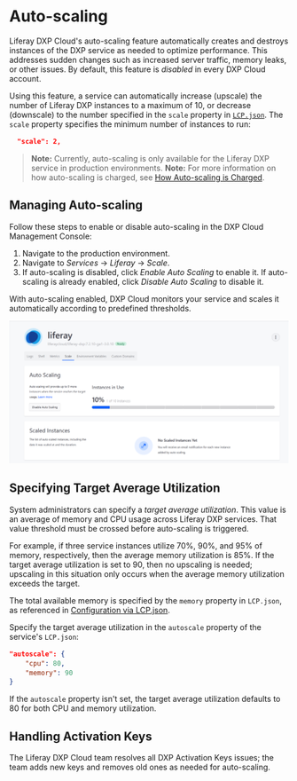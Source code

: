 # Auto-scaling

Liferay DXP Cloud's auto-scaling feature automatically creates and destroys instances of the DXP service as needed to optimize performance. This addresses sudden changes such as increased server traffic, memory leaks, or other issues. By default, this feature is *disabled* in every DXP Cloud account.

Using this feature, a service can automatically increase (upscale) the number of Liferay DXP instances to a maximum of 10, or decrease (downscale) to the number specified in the `scale` property in [`LCP.json`](../reference/configuration-via-lcp-json.md). The `scale` property specifies the minimum number of instances to run:

```json
  "scale": 2,
```

> **Note:** Currently, auto-scaling is only available for the Liferay DXP service in production environments.
> **Note:** For more information on how auto-scaling is charged, see [How Auto-scaling is Charged](https://help.liferay.com/hc/en-us/articles/360030843592-How-Auto-Scaling-is-charged-).

## Managing Auto-scaling

Follow these steps to enable or disable auto-scaling in the DXP Cloud Management Console:

1. Navigate to the production environment.
1. Navigate to *Services* &rarr; *Liferay* &rarr; *Scale*.
1. If auto-scaling is disabled, click *Enable Auto Scaling* to enable it. If auto-scaling is already enabled, click *Disable Auto Scaling* to disable it.

With auto-scaling enabled, DXP Cloud monitors your service and scales it automatically according to predefined thresholds.

![Figure 1: Enable or disable auto-scaling from your service's Scale tab.](./auto-scaling/images/01.png)

## Specifying Target Average Utilization

System administrators can specify a *target average utilization*. This value is an average of memory and CPU usage across Liferay DXP services. That value threshold must be crossed before auto-scaling is triggered.

For example, if three service instances utilize 70%, 90%, and 95% of memory, respectively, then the average memory utilization is 85%. If the target average
utilization is set to 90, then no upscaling is needed; upscaling in this situation only occurs when the average memory utilization exceeds the target.

The total available memory is specified by the `memory` property in `LCP.json`, as referenced in [Configuration via LCP.json](../reference/configuration-via-lcp-json.md). 

Specify the target average utilization in the `autoscale` property of the service's `LCP.json`:

```json
"autoscale": {
    "cpu": 80,
    "memory": 90
}
```

If the `autoscale` property isn't set, the target average utilization defaults to 80 for both CPU and memory utilization.

## Handling Activation Keys

The Liferay DXP Cloud team resolves all DXP Activation Keys issues; the team adds new keys and removes old ones as needed for auto-scaling.
